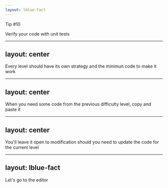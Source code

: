 ```yaml
---
layout: lblue-fact
---
```


Tip #10

Verify your code with unit tests

---
layout: center
---

Every level should have its own strategy and the minimun code to make it work

---
layout: center
---

When you need some code from the previous difficulty level, copy and paste it

---
layout: center
---

You'll leave it open to modification should you need to update the code for the current level

---
layout: lblue-fact
---

Let's go to the editor